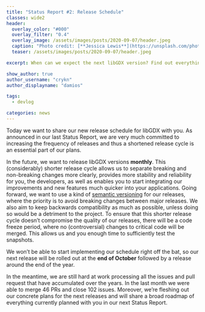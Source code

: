 ```yaml
---
title: "Status Report #2: Release Schedule"
classes: wide2
header:
  overlay_color: "#000"
  overlay_filter: "0.4"
  overlay_image: /assets/images/posts/2020-09-07/header.jpeg
  caption: "Photo credit: [**Jessica Lewis**](https://unsplash.com/photos/fJXv46LT7Xk)"
  teaser: /assets/images/posts/2020-09-07/header.jpeg

excerpt: When can we expect the next libGDX version? Find out everything about our new release schedule.

show_author: true
author_username: "crykn"
author_displayname: "damios"

tags:
  - devlog

categories: news
---
```


Today we want to share our new release schedule for libGDX with you. As announced in our last Status Report, we are very much committed to increasing the frequency of releases and thus a shortened release cycle is an essential part of our plans.

In the future, we want to release libGDX versions **monthly**. This (considerably) shorter release cycle allows us to separate breaking and non-breaking changes more clearly, provides more stability and reliability for you, the developers, as well as enables you to start integrating our improvements and new features much quicker into your applications. Going forward, we want to use a kind of [semantic versioning](https://semver.org/spec/v2.0.0.html) for our releases, where the priority is to avoid breaking changes between major releases. We also aim to keep backwards compatibility as much as possible, unless doing so would be a detriment to the project. To ensure that this shorter release cycle doesn’t compromise the quality of our releases, there will be a code freeze period, where no (controversial) changes to critical code will be merged. This allows us and you enough time to sufficiently test the snapshots.

We won’t be able to start implementing our schedule right off the bat, so our next release will be rolled out at the **end of October** followed by a release around the end of the year.

In the meantime, we are still hard at work processing all the issues and pull request that have accumulated over the years. In the last month we were able to merge 46 PRs and close 102 issues. Moreover, we’re fleshing out our concrete plans for the next releases and will share a broad roadmap of everything currently planned with you in our next Status Report.
